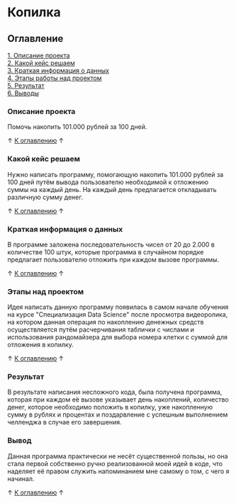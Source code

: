 # Копилка

## Оглавление
[1. Описание проекта](https://github.com/rafferti95/My-projects/tree/main-programs/0_Mondey%20box#описание-проекта)\
[2. Какой кейс решаем](https://github.com/rafferti95/My-projects/tree/main-programs/0_Mondey%20box#какой-кейс-решаем)\
[3. Краткая информация о данных](https://github.com/rafferti95/My-projects/tree/main-programs/0_Mondey%20box#краткая-информация-о-данных)\
[4. Этапы работы над проектом](https://github.com/rafferti95/My-projects/tree/main-programs/0_Mondey%20box#этапы-работы-над-проектом)\
[5. Результат](https://github.com/rafferti95/My-projects/tree/main-programs/0_Mondey%20box#результат)\
[6. Выводы](https://github.com/rafferti95/My-projects/tree/main-programs/0_Mondey%20box#выводы)

### Описание проекта
Помочь накопить 101.000 рублей за 100 дней.

↑ [К оглавлению](https://github.com/rafferti95/My-projects/tree/main-programs/0_Mondey%20box#описание-проекта) ↑

### Какой кейс решаем
Нужно написать программу, помогающую накопить 101.000 рублей за 100 дней путём вывода пользователю необходимой к отложению суммы на каждый день. На каждый день предлагается откладывать различную сумму денег.

↑ [К оглавлению](https://github.com/rafferti95/My-projects/tree/main-programs/0_Mondey%20box#описание-проекта) ↑

### Краткая информация о данных
В программе заложена последовательность чисел от 20 до 2.000 в количестве 100 штук, которые программа в случайном порядке предлагает пользователю отложить при каждом вызове программы.

↑ [К оглавлению](https://github.com/rafferti95/My-projects/tree/main-programs/0_Mondey%20box#описание-проекта) ↑

### Этапы над проектом
Идея написать данную программу появилась в самом начале обучения на курсе "Специализация Data Science" после просмотра видеоролика, на котором данная операция по накоплению денежных средств осуществляется путём расчерчивания таблички с числами и использования рандомайзера для выбора номера клетки с суммой для отложения в копилку.

↑ [К оглавлению](https://github.com/rafferti95/My-projects/tree/main-programs/0_Mondey%20box#описание-проекта) ↑

### Результат
В результате написания несложного кода, была получена программа, которая при каждом её вызове указывает день накоплений, количество денег, которое необходимо положить в копилку, уже накопленную сумму в рублях и процентах и поздарвление с успешным выполнением челленджа в случае его завершения.

### Вывод
Данная программа практически не несёт существенной пользы, но она стала первой собственно ручно реализованной моей идей в коде, что наделяет её правом служить напоминанием мне самому о том, с чего я начинал.

↑ [К оглавлению](https://github.com/rafferti95/My-projects/tree/main-programs/0_Mondey%20box#описание-проекта) ↑
